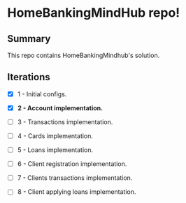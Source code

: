 <h1>HomeBankingMindHub repo!</h1>

<div>
  <h2>Summary</h2>
  <p>
    This repo contains HomeBankingMindhub's solution. 
  </p>  
</div>

## Iterations
- [x] 1 - Initial configs.
- [x] <b>2 - Account implementation. </b>
- [ ] 3 - Transactions implementation.
- [ ] 4 - Cards implementation.
- [ ] 5 - Loans implementation.
- [ ] 6 - Client registration implementation.
- [ ] 7 - Clients transactions implementation.
- [ ] 8 - Client applying loans implementation.

